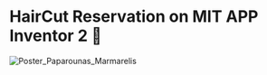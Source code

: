 # HairCut Reservation on MIT APP Inventor 2 📱
<img src="Poster_Paparounas_Marmarelis.png" alt="Poster_Paparounas_Marmarelis" border="0"/>
